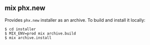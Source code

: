 ## mix phx.new

Provides `phx.new` installer as an archive. To build and install it locally:

    $ cd installer
    $ MIX_ENV=prod mix archive.build
    $ mix archive.install
